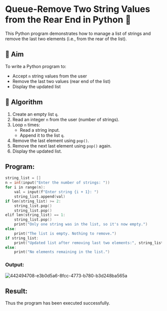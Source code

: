 # Queue-Remove Two String Values from the Rear End in Python 🧵

This Python program demonstrates how to manage a list of strings and remove the last two elements (i.e., from the rear of the list).

## 🎯 Aim

To write a Python program to:
- Accept `n` string values from the user
- Remove the last two values (rear end of the list)
- Display the updated list

## 🧠 Algorithm

1. Create an empty list `q`.
2. Read an integer `n` from the user (number of strings).
3. Loop `n` times:
   - Read a string input.
   - Append it to the list `q`.
4. Remove the last element using `pop()`.
5. Remove the next last element using `pop()` again.
6. Display the updated list.

##  Program:
~~~c
string_list = []
n = int(input("Enter the number of strings: "))
for i in range(n):
    val = input(f"Enter string {i + 1}: ")
    string_list.append(val)
if len(string_list) >= 2:
    string_list.pop()
    string_list.pop()
elif len(string_list) == 1:
    string_list.pop()
    print("Only one string was in the list, so it's now empty.")
else:
    print("The list is empty. Nothing to remove.")
if string_list:
    print("Updated list after removing last two elements:", string_list)
else:
    print("No elements remaining in the list.")
~~~
### Output:
![442494708-e3b0d5a6-8fcc-4773-b780-b3d248ba565a](https://github.com/user-attachments/assets/8469834e-8e63-4d5e-8a3b-0c1374500401)

## Result:
Thus the program has been executed successfully.
